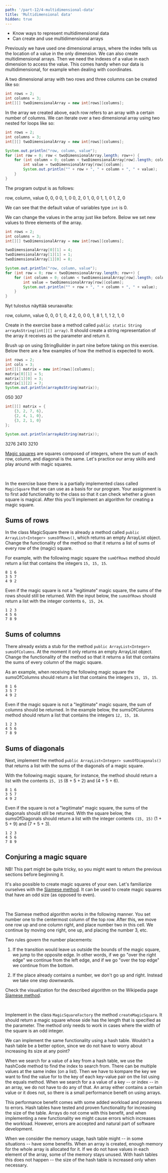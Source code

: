 ```yaml
---
path: '/part-12/4-multidimensional-data'
title: 'Multidimensional data'
hidden: true
---
```


<text-box variant='learningObjectives' name='Oppimistavoitteet'>

<!-- - Tunnet menetelmiä moniulotteisen tiedon esittämiseen. -->
<!-- - Osaat luoda ja käyttää moniulotteisia taulukoita. -->
 -  Know ways to represent multidimensional data
  - Can create and use multidimensional arrays

</text-box>

<!-- Aiemmat esimerkkimme ovat käsitelleet yksiulotteisia taulukoita, missä indeksi kertoo sijainnin yhdessä ulottuvuudessa. Taulukon voi luoda myös useampiulotteisena, jolloin taulukossa olevaa tietoa voi tarkastella useamman indeksin avulla. Tämä on kätevää esimerkiksi silloin, jos tieto on useampiulotteista kuten esimerkiksi koordinaatistossa. -->
Previously we have used one dimensional arrays, where the index tells us the location of a value in the only dimension.
We can also create multidimensional arrays. Then we need the indexes of a value in each dimension to access the value.
This comes handy when our data is multidimensional, for example when dealing with coordinates.

<!-- Kaksiulotteinen taulukko, jossa on kaksi rowä ja kolme columntta, luodaan seuraavasti: -->
A two dimensional array with two rows and three columns can be created like so:


```java
int rows = 2;
int columns = 3;
int[][] twoDimensionalArray = new int[rows][columns];
```

<!-- Yllä luomme taulukon, jonka jokainen row viittaa taulukkoon, jossa on tietty määrä sarakkeita. Kaksiulotteisen taulukon läpikäynti onnistuu kahden sisäkkäisen for-toistolauseen avulla seuraavasti: -->
In the array we created above, each row refers to an array with a certain number of columns.
We can iterate over a two dimensional array using two nested for loops like so:

```java
int rows = 2;
int columns = 3;
int[][] twoDimensionalArray = new int[rows][columns];

System.out.println("row, column, value");
for (int row = 0; row < twoDimensionalArray.length; row++) {
    for (int column = 0; column < twoDimensionalArray[row].length; column++) {
        int value = twoDimensionalArray[row][column];
        System.out.println("" + row + ", " + column + ", " + value);
    }
}
```

<!-- Ylläolevan ohjelman tulostus on seuraava. -->
The program output is as follows:

<sample-output>

row, column, value
0, 0, 0
0, 1, 0
0, 2, 0
1, 0, 0
1, 1, 0
1, 2, 0

</sample-output>

<!-- Yllä huomataan että `int`-tyyppisten muuttujien oletusvalue on 0. -->
We can see that the default value of variables type `int` is 0.

<!-- Voimme muuttaa taulukon valueja kuten ennenkin. Alla asetamme kolmeen kohtaan uudet valuet. -->
We can change the values in the array just like before.
Below we set new values to three elements of the array.

```java
int rows = 2;
int columns = 3;
int[][] twoDimensionalArray = new int[rows][columns];

twoDimensionalArray[0][1] = 4;
twoDimensionalArray[1][1] = 1;
twoDimensionalArray[1][0] = 8;

System.out.println("row, column, value");
for (int row = 0; row < twoDimensionalArray.length; row++) {
    for (int column = 0; column < twoDimensionalArray[row].length; column++) {
        int value = twoDimensionalArray[row][column];
        System.out.println("" + row + ", " + column + ", " + value);
    }
}
```

Nyt tulostus näyttää seuraavalta:

<sample-output>

row, column, value
0, 0, 0
1, 0, 4
2, 0, 0
0, 1, 8
1, 1, 1
2, 1, 0

</sample-output>


<!-- <programming-exercise name='Taulukko merkkijonona' tmcname='osa12-Osa12_09.TaulukkoMerkkijonona'> -->

<programming-exercise name='Array as a string' tmcname='part12-Part12_09.ArrayAsAString'>

<!-- Luo tehtäväpohjaan metodi `public static String taulukkoMerkkijonona(int[][] taulukko)`, joka muodostaa parametrina saamastaan taulukosta merkkijonomuotoisen esityksen ja palauttaa sen. -->

Create in the exercise base a method called `public static String arrayAsString(int[][] array)`. It should create a string representation of the array it receives as the parameter and return it.

<!-- Kertaa yhdeksännestä osasta StringBuilderin käyttö ennen tehtävän tekoa. Alla muutamia esimerkkejä metodin odotetusta toiminnasta. -->

Brush up on using StringBuilder in part nine before taking on this exercise. Below there are a few examples of how the method is expected to  work.

<!-- ```java
int rows = 2;
int columns = 3;
int[][] matriisi = new int[rows][columns];
matriisi[0][1] = 5;
matriisi[1][0] = 3;
matriisi[1][2] = 7;
System.out.println(taulukkoMerkkijonona(matriisi));
``` -->

```java
int rows = 2;
int cols = 3;
int[][] matrix = new int[rows][columns];
matrix[0][1] = 5;
matrix[1][0] = 3;
matrix[1][2] = 7;
System.out.println(arrayAsString(matrix));
```

<sample-output>

050
307

</sample-output>

<!-- ```java
int[][] matriisi = {
    {3, 2, 7, 6},
    {2, 4, 1, 0},
    {3, 2, 1, 0}
};

System.out.println(taulukkoMerkkijonona(matriisi));
``` -->

```java
int[][] matrix = {
    {3, 2, 7, 6},
    {2, 4, 1, 0},
    {3, 2, 1, 0}
};

System.out.println(arrayAsString(matrix));
```

<sample-output>

3276
2410
3210

</sample-output>

</programming-exercise>


<!-- <programming-exercise name='Taikaneliö (4 osaa)' tmcname='osa12-Osa12_10.Taikanelio'> -->

<programming-exercise name='Magic square (4 parts)' tmcname='part12-Part12_10.MagicSquare'>

<!-- <a href="https://fi.wikipedia.org/wiki/Taikaneli%C3%B6" target="_blank">Taikaneliöt</a> ovat kokonaisluvuista järjestettyjä neliöitä, joiden jokaisen rown, sarakkeen ja lävistäjän summa on sama. Harjoitellaan taulukoiden käyttöä taikaneliöiden yhteydessä. -->

<a href="https://en.wikipedia.org/wiki/Magic_square" target="_blank">Magic squares</a> are squares composed of integers, where the sum of each row, column, and diagonal is the same. Let's practice our array skills and play around with magic squares.

<br/>

<!-- Ohjelmassa on annettu osittain toteutettu luokka `Taikanelio`, jota voidaan käyttää lähtökohtana. Tehtävänäsi on ensin lisätä luokkaan toiminnallisuutta, jolla tarkistetaan onko neliö taikaneliö. Tämän jälkeen toteutat algoritmin taikaneliön luomiseen. -->

In the exercise base there is a partially implemented class called `MagicSquare` that we can use as a basis for our program. Your assignment is to first add functionality to the class so that it can check whether a given square is magical. After this you'll implement an algorithm for creating a magic square.


<!-- <h2>Rivien summat</h2> -->

<h2>Sums of rows</h2>

<!-- Luokassa Taikanelio on valmiina metodi `public ArrayList<Integer> rowenSummat()`, joka palauttaa tyhjän ArrayList-olion. Muuta metodin toiminnallisuutta siten, että se palauttaa listan, jossa on jokaisen taikaneliön rown summa. -->

In the class MagicSquare there is already a method called `public ArrayList<Integer> sumsOfRows()`, which returns an empty ArrayList object. Change the functionality of the method so that it returns a list of sums of every row of the (magic) square.

<!-- Esimerkiksi seuraavanlaisella taikaneliöllä rowenSummat-metodin pitäisi palauttaa lista, jossa on luvut `15, 15, 15`. -->

For example, with the following magic square the `sumOfRows` method should return a list that contains the integers `15, 15, 15`.

```plaintext
8 1 6
3 5 7
4 9 2
```

<!-- Vaikka taikaneliö ei olisi "oikea" taikaneliö, tulee rowen summat silti palauttaa. Allaolevalla esimerkillä rowenSummat-metodin pitäisi palauttaa lista, jossa on luvut `6, 15, 24`. -->

Even if the magic square is not a "legitimate" magic square, the sums of the rows should still be returned. With the input below, the `sumsOfRows` should return a list with the integer contents `6, 15, 24`.

```plaintext
1 2 3
4 5 6
7 8 9
```


<!-- <h2>Sarakkeiden summat</h2> -->

<h2>Sums of columns</h2>

<!-- Luokassa Taikanelio on valmiina metodi `public ArrayList<Integer> sarakkeidenSummat()`, joka palauttaa tyhjän ArrayList-olion. Muuta metodin toiminnallisuutta siten, että se palauttaa listan, jossa on jokaisen taikaneliön sarakkeen summa. -->

There already exists a stub for the method `public ArrayList<Integer> sumsOfColumns`. At the moment it only returns an empty ArrayList object. Change the functionality of the method so that it returns a list that contains the sums of every column of the magic square.

<!-- Esimerkiksi seuraavanlaisella taikaneliöllä sarakkeidenSummat-metodin pitäisi PALAUTTAA lista, jossa on luvut `15, 15, 15`. -->

As an example, when receiving the following magic square the sumsOfColumns should return a list that contains the integers `15, 15, 15`.

```plaintext
8 1 6
3 5 7
4 9 2
```

<!-- Vaikka taikaneliö ei olisi "oikea" taikaneliö, tulee sarakkeiden summat silti palauttaa. Allaolevalla esimerkillä sarakkeidenSummat-metodin pitäisi palauttaa lista, jossa on luvut `12, 15, 18`. -->

Even if the magic square is not a "legitimate" magic square, the sum of columns should be returned. In the example below, the sumsOfColumns method should return a list that contains the integers `12, 15, 18`.


```plaintext
1 2 3
4 5 6
7 8 9
```


<!-- <h2>Lävistäjien summat</h2> -->

<h2>Sums of diagonals</h2>

<!-- Toteuta seuraavaksi metodi `public ArrayList<Integer> lavistajienSummat()`, joka palauttaa listan, jossa on taikaneliön lävistäjien summat. -->

Next, implement the method `public ArrayList<Integer> sumsOfDiagonals()` that returns a list with the sums of the diagonals of a magic square.

<!-- Esimerkiksi seuraavanlaisella taikaneliöllä lavistajienSummat-metodin pitäisi palauttaa lista, jossa on luvut `15, 15` (8 + 5 + 2) ja (4 + 5 + 6). -->

With the following magic square, for instance, the method should return a list with the contents `15, 15` (8 + 5 + 2) and (4 + 5 + 6).

```plaintext
8 1 6
3 5 7
4 9 2
```

<!-- Vaikka taikaneliö ei olisi "oikea" taikaneliö, tulee lävistäjien summat silti palauttaa. Allaolevalla esimerkillä lavistajienSummat-metodin pitäisi palauttaa lista, jossa on luvut `15, 15` (1 + 5 + 9) ja (7 + 5 + 3). -->

Even if the square is not a "legitimate" magic square, the sums of the diagonals should still be returned. With the square below, the sumsOfDiagonals should return a list with the integer contents `(15, 15)` (1 + 5 + 9) and (7 + 5 + 3).

```plaintext
1 2 3
4 5 6
7 8 9
```


<!-- <h2>Taikaneliön luominen</h2> -->

<h2>Conjuring a magic square</h2>

<!-- Huom! Tämä tehtävä on melko visainen, kannattanee palauttaa edelliset osat ennen tämän aloitusta. -->

NB! This part might be quite tricky, so you might want to return the previous sections before beginning it.

<!-- Taikaneliön pystyy myös luomaan. Tutustutaan <a href="https://en.wikipedia.org/wiki/Siamese_method" target="_blank">Siamese method</a>-menetelmään, jonka avulla voidaan luoda parittomien lukujen kokoisia taikaneliöitä. -->

It's also possible to create magic squares of your own. Let's familiarize ourselves with the <a href="https://en.wikipedia.org/wiki/Siamese_method" target="_blank">Siamese method</a>. It can be used to create magic squares that have an odd size (as opposed to even).

<br/>

<!-- Siamese method -algoritmi toimii siten, että numero yksi asetetaan ylimmän rown keskimmäiseen sarakkeeseen. Tämän jälkeen siirrytään yksi ylös ja yksi oikealle ja asetetaan luku kaksi. Tämän jälkeen taas siirrytään yksi ylös ja yksi oikealle, ja asetetaan luku kolme jne. -->

The Siamese method algorithm works in the following manner. You set number one to the centermost column of the top row. After this, we move one row up and one column right, and place number two in this cell. We continue by moving one right, one up, and placing the number 3, etc.

<!-- Lukujen lisäämiseen liittyy kaksi sääntöä: -->

Two rules govern the number placements:

<!-- 1. Jos siirtymä tapahtuu siten, että mennään taikaneliön alueen ulkopuolelle, hypätään toiselle laidalle. Jos siis mennään "oikealta yli" mennään vasempaan laitaan ja jos mennään "ylhäältä yli" mennään alalaitaan. -->

1. If the transition would leave us outside the bounds of the magic square, we jump to the opposite edge. In other words, if we go "over the right edge" we continue from the left edge, and if we go "over the top edge" we continue from the bottom.

<!-- 2. Jos kohdassa on jo luku, ei mennäkään ylös ja oikealle, vaan astutaan yksi askel alaspäin. -->

2. If the place already contains a number, we don't go up and right. Instead we take one step downwards.

<!-- Käy katsomassa yllä kuvatun algoritmin visualisaatio Wikipedian sivulta <a href="https://en.wikipedia.org/wiki/Siamese_method" target="_blank">Siamese method</a>. -->

Check the visualization for the described algorithm on the Wikipedia page <a href="https://en.wikipedia.org/wiki/Siamese_method" target="_blank">Siamese method</a>.

<br/>

<!-- Toteuta luokkaan `Taikaneliotehdas` metodi `luoTaikanelio` joka palauttaa taikaneliön jonka sivun pituus annetaan parametrina. Metodin tarvitsee toimia vain tilanteissa, missä neliön leveys on pariton luku. -->

Implement in the class `MagicSquareFactory` the method `createMagicSquare`. It should return a magic square whose side has the length that is specified as the parameter. The method only needs to work in cases where the width of the square is an odd integer.

</programming-exercise>


<text-box variant='hint' name='Array vs. Hash table'>

<!-- Taulukon toiminnallisuutta vastaavan toiminnallisuuden pystyy toteuttamaan hajautustaulun avulla. Eikö hajautustaulun käyttö olisi yleisesti ottaen parempi vaihtoehto, sillä sitä ei esimerkiksi tarvitse kasvattaa lainkaan? -->
We can implement the same functionality using a hash table. Wouldn't a hash table be a better option, since we do not have to worry about increasing its size at any point?


<!-- Kun hajautustaulusta haetaan tietoa tietyllä avaimella, metodin hashCode perusteella selvitetään paikka, mistä tietoa haetaan. Samassa paikassa voi olla useampi value (listassa), jolloin haettavaa avainta verrataan jokaiseen listalla olevaan valueon equals-metodia käyttäen. Kun taulukosta haetaan valuea tietyllä avaimella -- eli indeksillä -- ei vastaavaa toiminnallisuutta tarvitse tehdä. Taulukossa joko on value tai valuea ei ole. Taulukkoon liittyy pieni tehokkuushyöty ohjelman suorituskyvyn kannalta. -->
When we search for a value of a key from a hash table, we use the hashCode method to find the index to search from.
There can be multiple values at the same index (on a list). Then we have to kompare the key we want to find the value for to the key of each key-value pair on the list using the equals method.
When we search for a a value of a key -- or index -- in an array, we do not have to do any of that.
An array either contains a certain value or it does not, so there is a small performance beneft on using arrays.

<!-- Tämä tehokkuushyöty kuitenkin tulee lisääntyneen virhealttiuden sekä työmäärän kustannuksella. Hajautustauluun on valmiiksi toteutettuna sisäisen taulukon kasvattaminen ja sen toiminnallisuutta on testattu hyvin laajasti. Taulukkoa käytettäessä tällaista etua ei ole -- uutta toiminnallisuutta toteuttaessa saattaa päätyä virheisiin, mikä kasvattaa työmäärää. Virheet ovat toki luonnollinen osa ohjelmistokehitystä. -->
This performance benefit comes with some added workload and proneness to errors.
Hash tables have tested and proven functionality for increasing the size of the table. Arrays do not come with this benefit, and when implementing a new functionality we might cause errors which increases the workload.
However, errors are accepted and natural part of software development.

<!-- Kun ajattelemme muistin käyttöä, hajautustaululla voi olla -- tapauksesta riippuen -- pieni etu. Kun taulukko luodaan, muistista varataan heti tila koko taulukolle. Mikäli taulukon jokaiseen indeksiin ei tarvitse lisätä tietoa, on osa tästä tiedosta varattuna turhaan. Hajautustaululla taas tällaista muistin varaamista ei ennakkoon tehdä -- hajautustaulun kokoa kasvatetaan tarvittaessa. -->
When we consider the memory usage, hash table might -- in some situations -- have some benefits.
When an array is created, enough memory for the whole array is allocated for it.
If we do not have values in each element of the array, some of the memory stays unused.
With hash tables this does not happen -- the size of the hash table is increased only when necessary.

</text-box>


<!-- TODO: tänne game of life tai schellingin malli? -->
